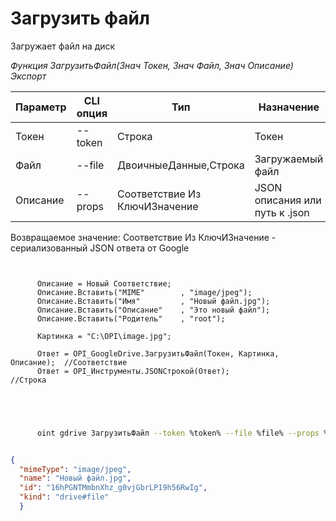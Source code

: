 ﻿---
sidebar_position: 4
---

# Загрузить файл
 Загружает файл на диск


*Функция ЗагрузитьФайл(Знач Токен, Знач Файл, Знач Описание) Экспорт*

  | Параметр | CLI опция | Тип | Назначение |
  |-|-|-|-|
  | Токен | --token | Строка | Токен |
  | Файл | --file | ДвоичныеДанные,Строка | Загружаемый файл |
  | Описание | --props | Соответствие Из КлючИЗначение | JSON описания или путь к .json |

  
  Возвращаемое значение:   Соответствие Из КлючИЗначение - сериализованный JSON ответа от Google

```bsl title="Пример кода"
	
      
      Описание = Новый Соответствие;
      Описание.Вставить("MIME"        , "image/jpeg");
      Описание.Вставить("Имя"         , "Новый файл.jpg");
      Описание.Вставить("Описание"    , "Это новый файл");
      Описание.Вставить("Родитель"    , "root");
      
      Картинка = "C:\OPI\image.jpg";
      
      Ответ = OPI_GoogleDrive.ЗагрузитьФайл(Токен, Картинка, Описание);  //Соответствие
      Ответ = OPI_Инструменты.JSONСтрокой(Ответ);                        //Строка
      
    
	
```

```sh title="Пример команды CLI"
    
      oint gdrive ЗагрузитьФайл --token %token% --file %file% --props %props%


```


```json title="Результат"

{
  "mimeType": "image/jpeg",
  "name": "Новый файл.jpg",
  "id": "16hPGNTMmbnXhz_g0vjGbrLP19h56RwIg",
  "kind": "drive#file"
  }

```
